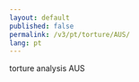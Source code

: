 ```yaml
---
layout: default
published: false
permalink: /v3/pt/torture/AUS/
lang: pt
---
```


torture analysis AUS
